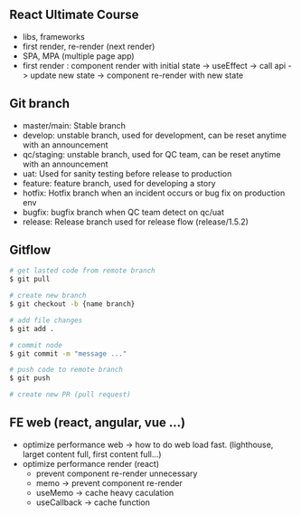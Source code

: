 ## React Ultimate Course

- libs, frameworks
- first render, re-render (next render)
- SPA, MPA (multiple page app)
- first render : component render with initial state -> useEffect -> call api -> update new state -> component re-render with new state

## Git branch
- master/main: Stable branch
- develop: unstable branch, used for development, can be reset anytime with an announcement
- qc/staging: unstable branch, used for QC team, can be reset anytime with an announcement
- uat: Used for sanity testing before release to production
- feature: feature branch, used for developing a story
- hotfix: Hotfix branch when an incident occurs or bug fix on production env
- bugfix: bugfix branch when QC team detect on qc/uat
- release: Release branch used for release flow (release/1.5.2)


## Gitflow
```bash
# get lasted code from remote branch
$ git pull

# create new branch
$ git checkout -b {name branch}

# add file changes
$ git add .

# commit node
$ git commit -m "message ..."

# push code to remote branch
$ git push

# create new PR (pull request)
```

## FE web (react, angular, vue ...)
- optimize performance web -> how to do web load fast. (lighthouse, larget content full, first content full...)
- optimize performance render (react)
  - prevent component re-render unnecessary
  - memo -> prevent component re-render
  - useMemo -> cache heavy caculation
  - useCallback -> cache function

